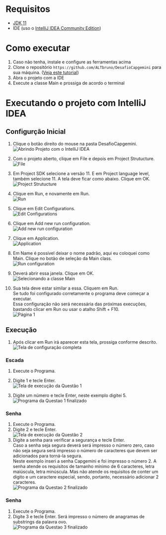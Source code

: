 # Requisitos
+ [JDK 11](https://www.oracle.com/java/technologies/javase/jdk11-archive-downloads.html)
+ IDE (uso o [IntelliJ IDEA Community Edition](https://www.jetbrains.com/pt-br/idea/download/))

# Como executar
1. Caso não tenha, instale e configure as ferramentas acima
2. Clone o repositório ```https://github.com/ALTbruno/DesafioCapgemini``` para sua máquina. ([Veja este tutorial](https://docs.github.com/pt/repositories/creating-and-managing-repositories/cloning-a-repository))
3. Abra o projeto com a IDE
4. Execute a classe Main e prossiga de acordo o terminal


# Executando o projeto com IntelliJ IDEA

## Configurção Inicial
1. Clique o botão direito do mouse na pasta DesafioCapgemini. \
![Abrindo Projeto com o IntelliJ IDEA](https://images2.imgbox.com/50/be/dB6xQZJE_o.png)

2. Com o projeto aberto, clique em File e depois em Project Strutucture. \
![File](https://images2.imgbox.com/11/aa/RGO0W1kl_o.png)

3. Em Project SDK selecione a versão 11. E em Project language level, também selecione 11. A tela deve ficar como abaixo. Clique em OK. \
![Project Strutucture](https://images2.imgbox.com/ed/ce/JudPzu0e_o.png)

4. Clique em Run, e novamente em Run. \
![Run](https://images2.imgbox.com/51/83/ZeEthGhz_o.png)

5. Clique em Edit Configurations. \
![Edit Configurations](https://images2.imgbox.com/52/76/aJ4CF6w3_o.png)

6. Clique em Add new run configuration. \
![Add new run configuration](https://images2.imgbox.com/61/ca/bi4ai6DA_o.png)

7. Clique em Application. \
![Application](https://images2.imgbox.com/ae/4f/ii1vrOht_o.png)

8. Em Name é possível deixar o nome padrão, aqui eu coloquei como Main. Clique no botão de seleção da Main class. \
![Run configuration](https://images2.imgbox.com/59/0f/gMlflP09_o.png)

9. Deverá abrir essa janela. Clique em OK. \
![Selecionando a classe Main](https://images2.imgbox.com/52/f4/NJRTGgab_o.png)

10. Sua tela deve estar similar a essa. Cliquem em Run. \
Se tudo foi configurado corretamente o programa deve começar a executar. \
Essa configuração não será necessária das próximas execuções, bastando clicar em Run ou usar o atalho Shift + F10. \
![Página 1](https://images2.imgbox.com/27/1c/zK3FEBfo_o.png)

## Execução
1. Após clicar em Run irá aparecer esta tela, prossiga conforme descrito. \
![Tela de configuração completa](https://images2.imgbox.com/3c/bb/RYOGDGKH_o.png)

### Escada
1. Execute o Programa.
2. Digite 1 e tecle Enter. \
![Tela de execução da Questão 1](https://images2.imgbox.com/94/df/VEUSv7mW_o.png)

3. Digite um número e tecle Enter, neste exemplo digitei 5. \
![Programa da Questao 1 finalizado](https://images2.imgbox.com/a3/0d/s8pta7Ds_o.png)

### Senha
1. Execute o Programa.
2. Digite 2 e tecle Enter. \
![Tela de execução da Questão 2](https://images2.imgbox.com/76/94/WMKbV2Yd_o.png)
3. Digite a senha para verificar a segurança e tecle Enter. \
Caso a senha seja segura deverá será impresso o número zero, caso não seja segura será impresso o número de caracteres que devem ser adicionados para torná-la segura. \
Neste exemplo inseri a senha Capgemini e foi impresso o número 2. A senha atende os requisitos de tamanho mínimo de 6 caracteres, letra maiúscula, letra minúscula. Mas não atende os requisitos de conter um digito e um caractere especial, sendo, portanto, necessário adicionar 2 caracteres. \
![Programa da Questao 2 finalizado](https://images2.imgbox.com/10/c1/t7EMFmsF_o.png)

### Senha
1. Execute o Programa.
2. Digite 3 e tecle Enter. Será impresso o número de anagramas de substrings da palavra ovo. \
![Programa da Questao 3 finalizado](https://images2.imgbox.com/60/92/RHqwwMLv_o.png)

